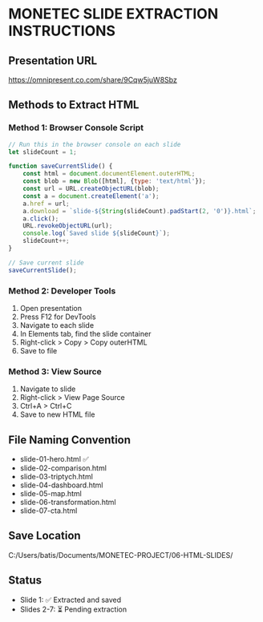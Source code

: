 # MONETEC SLIDE EXTRACTION INSTRUCTIONS

## Presentation URL
https://omnipresent.co.com/share/9Cqw5juW8Sbz

## Methods to Extract HTML

### Method 1: Browser Console Script
```javascript
// Run this in the browser console on each slide
let slideCount = 1;

function saveCurrentSlide() {
    const html = document.documentElement.outerHTML;
    const blob = new Blob([html], {type: 'text/html'});
    const url = URL.createObjectURL(blob);
    const a = document.createElement('a');
    a.href = url;
    a.download = `slide-${String(slideCount).padStart(2, '0')}.html`;
    a.click();
    URL.revokeObjectURL(url);
    console.log(`Saved slide ${slideCount}`);
    slideCount++;
}

// Save current slide
saveCurrentSlide();
```

### Method 2: Developer Tools
1. Open presentation
2. Press F12 for DevTools
3. Navigate to each slide
4. In Elements tab, find the slide container
5. Right-click > Copy > Copy outerHTML
6. Save to file

### Method 3: View Source
1. Navigate to slide
2. Right-click > View Page Source
3. Ctrl+A > Ctrl+C
4. Save to new HTML file

## File Naming Convention
- slide-01-hero.html ✅
- slide-02-comparison.html
- slide-03-triptych.html  
- slide-04-dashboard.html
- slide-05-map.html
- slide-06-transformation.html
- slide-07-cta.html

## Save Location
C:/Users/batis/Documents/MONETEC-PROJECT/06-HTML-SLIDES/

## Status
- Slide 1: ✅ Extracted and saved
- Slides 2-7: ⏳ Pending extraction